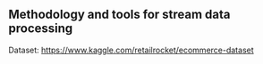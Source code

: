 ## Methodology and tools for stream data processing

Dataset: https://www.kaggle.com/retailrocket/ecommerce-dataset